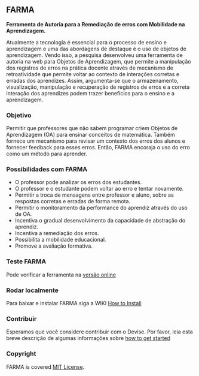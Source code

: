 ## FARMA
 **Ferramenta de Autoria para a Remediação de erros com Mobilidade na Aprendizagem.**

Atualmente a tecnologia é essencial para o processo de ensino e aprendizagem e uma das abordagens de destaque é o uso de objetos de aprendizagem. Vendo isso, a pesquisa desenvolveu uma ferramenta de autoria na web para Objetos de Aprendizagem, que permite a manipulação dos registros de erros na prática docente através de mecanismo de retroatividade que permite voltar ao contexto de interações corretas e erradas dos aprendizes. Assim, argumenta-se que o armazenamento, visualização, manipulação e recuperação de registros de erros e a correta interação dos aprendizes podem trazer benefícios para o ensino e a aprendizagem.

### Objetivo
Permitir que professores que não sabem programar criem Objetos de Aprendizagem (OA) para ensinar conceitos de matemática. Também fornece um mecanismo para revisar um contexto dos erros dos alunos e fornecer feedback para esses erros. Então, FARMA encoraja o uso do erro como um método para aprender.

### Possibilidades com FARMA
* O professor pode analizar os erros dos estudantes.
* O professor e o estudante podem voltar ao erro e tentar novamente.
* Permitir a troca de mensagens entre professor e aluno, sobre as respostas corretas e erradas de forma remota.
* Permitir o monitoramento da performance do aprendiz através do uso de OA.
* Incentiva o gradual desenvolvimento da capacidade de abstração do aprendiz.
* Incentiva a remediação dos erros.
* Possibilita a mobilidade educacional.
* Promove a avaliação formativa.

### Teste FARMA
Pode verificar a ferramenta na [versão online](http://farma-reborn.educacional.mat.br/)

### Rodar localmente
Para baixar e instalar FARMA siga a WIKI [How to Install](https://github.com/dmarczal/FARMA/wiki)

### Contribuir
Esperamos que você considere contribuir com o Devise. Por favor, leia esta breve descrição de algumas informações sobre [how to get started](https://github.com/dmarczal/FARMA/wiki/How-to-contribute)

### Copyright
FARMA is covered [MIT License](https://opensource.org/licenses/MIT).